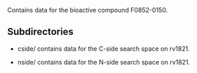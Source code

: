 Contains data for the bioactive compound F0852-0150.

## Subdirectories

- cside/ contains data for the C-side search space on rv1821.

- nside/ contains data for the N-side search space on rv1821.

